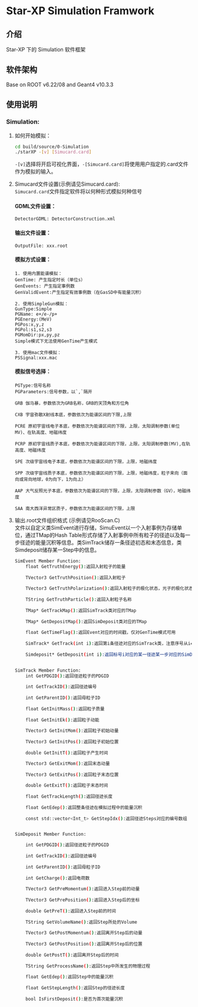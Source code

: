 # Star-XP Simulation Framwork

## 介绍
Star-XP 下的 Simulation 软件框架

## 软件架构

Base on ROOT v6.22/08 and Geant4 v10.3.3

## 使用说明


### Simulation:
1.  如何开始模拟：  
    ```bash
    cd build/source/0-Simulation
    ./starXP -[v] [Simucard.card]
    ```
    `-[v]`选择将开启可视化界面，`-[Simucard.card]`将使用用户指定的.card文件作为模拟的输入。
2.  Simucard文件设置(示例请见Simucard.card):  
    `Simucard.card`文件指定软件将以何种形式模拟何种信号

    #### GDML文件设置：  
        DetectorGDML: DetectorConstruction.xml

    #### 输出文件设置：
        OutputFile: xxx.root

    #### 模拟方式设置：   
        1. 使用内置能谱模拟：
        GenTime: 产生指定时长（单位s）  
        GenEvents: 产生指定事例数  
        GenValidEvent:产生指定有效事例数（在GasSD中有能量沉积）
        
        2. 使用SimpleGun模拟：
        GunType:Simple  
        PGName: e+/e-/p+
        PGEnergy:(MeV)
        PGPos:x,y,z
        PGPol:s1,s2,s3
        PGMomDir:px,py,pz
        Simple模式下无法使用GenTime产生模式
        
        3. 使用mac文件模拟：
        PSSignal:xxx.mac

    #### 模拟信号选择：  
        PGType:信号名称
        PGParameters:信号参数，以`,`隔开  
        
        GRB 伽马暴，参数依次为GRB名称，GRB的天顶角和方位角

        CXB 宇宙弥散X射线本底，参数依次为能谱区间的下限,上限

        PCRE 原初宇宙线电子本底，参数依次为能谱区间的下限，上限，太阳调制参数(单位MV)、在轨高度、地磁纬度

        PCRP 原初宇宙线质子本底，参数依次为能谱区间的下限，上限，太阳调制参数(MV),在轨高度、地磁纬度

        SPE 次级宇宙线电子本底，参数依次为能谱区间的下限，上限，地磁纬度

        SPP 次级宇宙线质子本底，参数依次为能谱区间的下限，上限，地磁纬度，粒子来向（面向或背向地球，0为向下，1为向上）

        AAP 大气反照光子本底，参数依次为能谱区间的下限，上限，太阳调制参数（GV），地磁纬度

        SAA 南大西洋异常区质子，参数依次为能谱区间的下限，上限


3.  输出.root文件组织格式 (示例请见RooScan.C)  
    文件以自定义类SimEvent进行存储，SimuEvent以一个入射事例为存储单位，通过TMap的Hash Table形式存储了入射事例中所有粒子的径迹以及每一步径迹的能量沉积等信息。类SimTrack储存一条径迹初态和末态信息，类Simdeposit储存某一Step中的信息。
    ```bash
    SimEvent Member Function:
        float GetTruthEnergy():返回入射粒子的能量
        
        TVector3 GetTruthPosition():返回入射粒子
        
        TVector3 GetTruthPolarization():返回入射粒子的极化状态，光子的极化状态由stokes参量的S1,S2,S3描述
        
        TString GetTruthParticle():返回入射粒子名称
        
        TMap* GetTrackMap():返回SimTrack类对应的TMap
        
        TMap* GetDepositMap():返回SimDeposit类对应的TMap
        
        float GetTimeFlag():返回Event对应的时间戳，仅对GenTime模式可用
        
        SimTrack* GetTrack(int i):返回第i条径迹对应的SimTrack类，注意序号从i=1开始为有效径迹！
        
        Simdeposit* GetDeposit(int i):返回标号i对应的某一径迹某一步对应的SimDeposit类，如何获取某一步对应的标号i请见SimTrack::GetStepIdx()

    
    SimTrack Member Function:
        int GetPDGID():返回径迹粒子的PDGID
        
        int GetTrackID():返回径迹编号
        
        int GetParentID():返回母粒子ID
        
        float GetInitMass():返回粒子质量
        
        float GetInitEk():返回粒子动能
        
        TVector3 GetInitMom():返回粒子初始动量
        
        TVector3 GetInitPos():返回粒子初始位置
        
        double GetInitT():返回粒子产生时间

        TVector3 GetExitMom():返回末态动量
        
        TVector3 GetExitPos():返回粒子末态位置
        
        double GetExitT():返回粒子末态时间
        
        float GetTrackLength():返回径迹长度
        
        float GetEdep():返回整条径迹在模拟过程中的能量沉积
        
        const std::vector<Int_t> GetStepIdx():返回径迹Steps对应的编号数组
    

    SimDeposit Member Function:
    
        int GetPDGID():返回径迹粒子的PDGID
        
        int GetTrackID():返回径迹编号
        
        int GetParentID():返回母粒子ID
        
        int GetCharge():返回电荷数
        
        TVector3 GetPreMomentum():返回进入Step前的动量
        
        TVector3 GetPrePosition():返回进入Step后的坐标
        
        double GetPreT():返回进入Step前的时间
        
        TString GetVolumeName():返回Step所处的Volume
        
        TVector3 GetPostMomentum():返回离开Step后的动量
        
        TVector3 GetPostPosition():返回离开Step后的位置
        
        double GetPostT():返回离开Step后的时间
        
        TString GetProcessName():返回Step中所发生的物理过程
        
        float GetEdep():返回Step中的能量沉积
        
        float GetStepLength():返回Step的径迹长度
        
        bool IsFirstDeposit():是否为首次能量沉积

    ```



